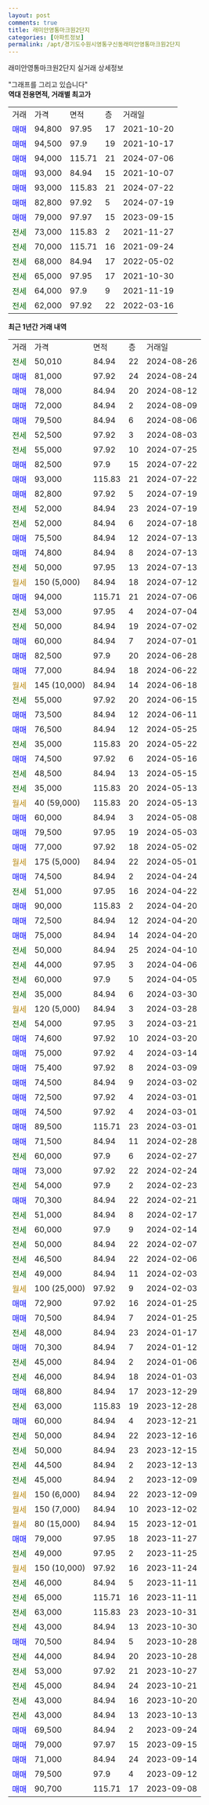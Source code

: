 ```yaml
---
layout: post
comments: true
title: 래미안영통마크원2단지
categories: [아파트정보]
permalink: /apt/경기도수원시영통구신동래미안영통마크원2단지
---
```


래미안영통마크원2단지 실거래 상세정보

<script type="text/javascript">
  google.charts.load('current', {'packages':['line', 'corechart']});
  google.charts.setOnLoadCallback(drawChart);

  function drawChart() {
    var data = new google.visualization.DataTable();
    data.addColumn('date', '거래일');
    data.addColumn('number', "매매");
    data.addColumn('number', "전세");
    data.addColumn('number', "전매");

    data.addRows([[new Date(Date.parse("2024-08-26")), null, 50010, null], [new Date(Date.parse("2024-08-24")), 81000, null, null], [new Date(Date.parse("2024-08-12")), 78000, null, null], [new Date(Date.parse("2024-08-09")), 72000, null, null], [new Date(Date.parse("2024-08-06")), 79500, null, null], [new Date(Date.parse("2024-08-03")), null, 52500, null], [new Date(Date.parse("2024-07-25")), null, 55000, null], [new Date(Date.parse("2024-07-22")), 82500, null, null], [new Date(Date.parse("2024-07-22")), 93000, null, null], [new Date(Date.parse("2024-07-19")), 82800, null, null], [new Date(Date.parse("2024-07-19")), null, 52000, null], [new Date(Date.parse("2024-07-18")), null, 52000, null], [new Date(Date.parse("2024-07-13")), 75500, null, null], [new Date(Date.parse("2024-07-13")), 74800, null, null], [new Date(Date.parse("2024-07-13")), null, 50000, null], [new Date(Date.parse("2024-07-12")), null, null, null], [new Date(Date.parse("2024-07-06")), 94000, null, null], [new Date(Date.parse("2024-07-04")), null, 53000, null], [new Date(Date.parse("2024-07-02")), null, 50000, null], [new Date(Date.parse("2024-07-01")), 60000, null, null], [new Date(Date.parse("2024-06-28")), 82500, null, null], [new Date(Date.parse("2024-06-22")), 77000, null, null], [new Date(Date.parse("2024-06-18")), null, null, null], [new Date(Date.parse("2024-06-15")), null, 55000, null], [new Date(Date.parse("2024-06-11")), 73500, null, null], [new Date(Date.parse("2024-05-25")), 76500, null, null], [new Date(Date.parse("2024-05-22")), null, 35000, null], [new Date(Date.parse("2024-05-16")), 74500, null, null], [new Date(Date.parse("2024-05-15")), null, 48500, null], [new Date(Date.parse("2024-05-13")), null, 35000, null], [new Date(Date.parse("2024-05-13")), null, null, null], [new Date(Date.parse("2024-05-08")), 60000, null, null], [new Date(Date.parse("2024-05-03")), 79500, null, null], [new Date(Date.parse("2024-05-02")), 77000, null, null], [new Date(Date.parse("2024-05-01")), null, null, null], [new Date(Date.parse("2024-04-24")), 74500, null, null], [new Date(Date.parse("2024-04-22")), null, 51000, null], [new Date(Date.parse("2024-04-20")), 90000, null, null], [new Date(Date.parse("2024-04-20")), 72500, null, null], [new Date(Date.parse("2024-04-20")), 75000, null, null], [new Date(Date.parse("2024-04-10")), null, 50000, null], [new Date(Date.parse("2024-04-06")), null, 44000, null], [new Date(Date.parse("2024-04-05")), null, 60000, null], [new Date(Date.parse("2024-03-30")), null, 35000, null], [new Date(Date.parse("2024-03-28")), null, null, null], [new Date(Date.parse("2024-03-21")), null, 54000, null], [new Date(Date.parse("2024-03-20")), 74600, null, null], [new Date(Date.parse("2024-03-14")), 75000, null, null], [new Date(Date.parse("2024-03-09")), 75400, null, null], [new Date(Date.parse("2024-03-02")), 74500, null, null], [new Date(Date.parse("2024-03-01")), 72500, null, null], [new Date(Date.parse("2024-03-01")), 74500, null, null], [new Date(Date.parse("2024-03-01")), 89500, null, null], [new Date(Date.parse("2024-02-28")), 71500, null, null], [new Date(Date.parse("2024-02-27")), null, 60000, null], [new Date(Date.parse("2024-02-24")), 73000, null, null], [new Date(Date.parse("2024-02-23")), null, 54000, null], [new Date(Date.parse("2024-02-21")), 70300, null, null], [new Date(Date.parse("2024-02-17")), null, 51000, null], [new Date(Date.parse("2024-02-14")), null, 60000, null], [new Date(Date.parse("2024-02-07")), null, 50000, null], [new Date(Date.parse("2024-02-06")), null, 46500, null], [new Date(Date.parse("2024-02-03")), null, 49000, null], [new Date(Date.parse("2024-02-03")), null, null, null], [new Date(Date.parse("2024-01-25")), 72900, null, null], [new Date(Date.parse("2024-01-25")), 70500, null, null], [new Date(Date.parse("2024-01-17")), null, 48000, null], [new Date(Date.parse("2024-01-12")), 70300, null, null], [new Date(Date.parse("2024-01-06")), null, 45000, null], [new Date(Date.parse("2024-01-03")), null, 46000, null], [new Date(Date.parse("2023-12-29")), 68800, null, null], [new Date(Date.parse("2023-12-28")), null, 63000, null], [new Date(Date.parse("2023-12-21")), 60000, null, null], [new Date(Date.parse("2023-12-16")), null, 50000, null], [new Date(Date.parse("2023-12-15")), null, 50000, null], [new Date(Date.parse("2023-12-13")), null, 44500, null], [new Date(Date.parse("2023-12-09")), null, 45000, null], [new Date(Date.parse("2023-12-09")), null, null, null], [new Date(Date.parse("2023-12-02")), null, null, null], [new Date(Date.parse("2023-12-01")), null, null, null], [new Date(Date.parse("2023-11-27")), 79000, null, null], [new Date(Date.parse("2023-11-25")), null, 49000, null], [new Date(Date.parse("2023-11-24")), null, null, null], [new Date(Date.parse("2023-11-11")), null, 46000, null], [new Date(Date.parse("2023-11-11")), null, 65000, null], [new Date(Date.parse("2023-10-31")), null, 63000, null], [new Date(Date.parse("2023-10-30")), null, 43000, null], [new Date(Date.parse("2023-10-28")), 70500, null, null], [new Date(Date.parse("2023-10-28")), null, 44000, null], [new Date(Date.parse("2023-10-27")), null, 53000, null], [new Date(Date.parse("2023-10-21")), null, 45000, null], [new Date(Date.parse("2023-10-20")), null, 43000, null], [new Date(Date.parse("2023-10-13")), null, 43000, null], [new Date(Date.parse("2023-09-24")), 69500, null, null], [new Date(Date.parse("2023-09-15")), 79000, null, null], [new Date(Date.parse("2023-09-14")), 71000, null, null], [new Date(Date.parse("2023-09-12")), 79500, null, null], [new Date(Date.parse("2023-09-08")), 90700, null, null]]);

    var options = {
      hAxis: {
        format: 'yyyy/MM/dd'
      },    
      lineWidth: 0,
      pointsVisible: true,    
      title: '최근 1년간 유형별 실거래가 분포',
      legend: { position: 'bottom' }
    };

    var formatter = new google.visualization.NumberFormat({pattern:'###,###'} );
    formatter.format(data, 1);
    formatter.format(data, 2);
    
    setTimeout(function() {
        var chart = new google.visualization.LineChart(document.getElementById('columnchart_material'));
        chart.draw(data, (options));
        document.getElementById('loading').style.display = 'none';
    }, 200);
  }
</script>


<div id="loading" style="z-index:20; display: block; margin-left: 0px">"그래프를 그리고 있습니다"</div>
<div id="columnchart_material" style="width: 95%; margin-left: 0px; display: block"></div>
<!-- contents start -->
<b>역대 전용면적, 거래별 최고가</b>
<table class="sortable">
    <tr>
      <td>거래</td>
      <td>가격</td>
      <td>면적</td>
      <td>층</td>
      <td>거래일</td>
    </tr>
        <tr>
          <td><a style="color: blue">매매</a></td>
          <td>94,800</td>
          <td>97.95</td>
          <td>17</td>
          <td>2021-10-20</td>
        </tr>            <tr>
          <td><a style="color: blue">매매</a></td>
          <td>94,500</td>
          <td>97.9</td>
          <td>19</td>
          <td>2021-10-17</td>
        </tr>            <tr>
          <td><a style="color: blue">매매</a></td>
          <td>94,000</td>
          <td>115.71</td>
          <td>21</td>
          <td>2024-07-06</td>
        </tr>            <tr>
          <td><a style="color: blue">매매</a></td>
          <td>93,000</td>
          <td>84.94</td>
          <td>15</td>
          <td>2021-10-07</td>
        </tr>            <tr>
          <td><a style="color: blue">매매</a></td>
          <td>93,000</td>
          <td>115.83</td>
          <td>21</td>
          <td>2024-07-22</td>
        </tr>            <tr>
          <td><a style="color: blue">매매</a></td>
          <td>82,800</td>
          <td>97.92</td>
          <td>5</td>
          <td>2024-07-19</td>
        </tr>            <tr>
          <td><a style="color: blue">매매</a></td>
          <td>79,000</td>
          <td>97.97</td>
          <td>15</td>
          <td>2023-09-15</td>
        </tr>        
        <tr>
              <td><a style="color: darkgreen">전세</a></td>
              <td>73,000</td>
              <td>115.83</td>
              <td>2</td>
              <td>2021-11-27</td>
            </tr>            <tr>
              <td><a style="color: darkgreen">전세</a></td>
              <td>70,000</td>
              <td>115.71</td>
              <td>16</td>
              <td>2021-09-24</td>
            </tr>            <tr>
              <td><a style="color: darkgreen">전세</a></td>
              <td>68,000</td>
              <td>84.94</td>
              <td>17</td>
              <td>2022-05-02</td>
            </tr>            <tr>
              <td><a style="color: darkgreen">전세</a></td>
              <td>65,000</td>
              <td>97.95</td>
              <td>17</td>
              <td>2021-10-30</td>
            </tr>            <tr>
              <td><a style="color: darkgreen">전세</a></td>
              <td>64,000</td>
              <td>97.9</td>
              <td>9</td>
              <td>2021-11-19</td>
            </tr>            <tr>
              <td><a style="color: darkgreen">전세</a></td>
              <td>62,000</td>
              <td>97.92</td>
              <td>22</td>
              <td>2022-03-16</td>
            </tr>        
    
</table>

<b>최근 1년간 거래 내역</b>

<table class="sortable">
    <tr>
      <td>거래</td>
      <td>가격</td>
      <td>면적</td>
      <td>층</td>
      <td>거래일</td>
    </tr>
    <tr>
      <td><a style="color: darkgreen">전세</a></td>
      <td>50,010</td>
      <td>84.94</td>
      <td>22</td>
      <td>2024-08-26</td>
    </tr>          <tr>
      <td><a style="color: blue">매매</a></td>
      <td>81,000</td>
      <td>97.92</td>
      <td>24</td>
      <td>2024-08-24</td>
    </tr>          <tr>
      <td><a style="color: blue">매매</a></td>
      <td>78,000</td>
      <td>84.94</td>
      <td>20</td>
      <td>2024-08-12</td>
    </tr>          <tr>
      <td><a style="color: blue">매매</a></td>
      <td>72,000</td>
      <td>84.94</td>
      <td>2</td>
      <td>2024-08-09</td>
    </tr>          <tr>
      <td><a style="color: blue">매매</a></td>
      <td>79,500</td>
      <td>84.94</td>
      <td>6</td>
      <td>2024-08-06</td>
    </tr>          <tr>
      <td><a style="color: darkgreen">전세</a></td>
      <td>52,500</td>
      <td>97.92</td>
      <td>3</td>
      <td>2024-08-03</td>
    </tr>          <tr>
      <td><a style="color: darkgreen">전세</a></td>
      <td>55,000</td>
      <td>97.92</td>
      <td>10</td>
      <td>2024-07-25</td>
    </tr>          <tr>
      <td><a style="color: blue">매매</a></td>
      <td>82,500</td>
      <td>97.9</td>
      <td>15</td>
      <td>2024-07-22</td>
    </tr>          <tr>
      <td><a style="color: blue">매매</a></td>
      <td>93,000</td>
      <td>115.83</td>
      <td>21</td>
      <td>2024-07-22</td>
    </tr>          <tr>
      <td><a style="color: blue">매매</a></td>
      <td>82,800</td>
      <td>97.92</td>
      <td>5</td>
      <td>2024-07-19</td>
    </tr>          <tr>
      <td><a style="color: darkgreen">전세</a></td>
      <td>52,000</td>
      <td>84.94</td>
      <td>23</td>
      <td>2024-07-19</td>
    </tr>          <tr>
      <td><a style="color: darkgreen">전세</a></td>
      <td>52,000</td>
      <td>84.94</td>
      <td>6</td>
      <td>2024-07-18</td>
    </tr>          <tr>
      <td><a style="color: blue">매매</a></td>
      <td>75,500</td>
      <td>84.94</td>
      <td>12</td>
      <td>2024-07-13</td>
    </tr>          <tr>
      <td><a style="color: blue">매매</a></td>
      <td>74,800</td>
      <td>84.94</td>
      <td>8</td>
      <td>2024-07-13</td>
    </tr>          <tr>
      <td><a style="color: darkgreen">전세</a></td>
      <td>50,000</td>
      <td>97.95</td>
      <td>13</td>
      <td>2024-07-13</td>
    </tr>          <tr>
      <td><a style="color: darkgoldenrod">월세</a></td>
      <td>150 (5,000)</td>
      <td>84.94</td>
      <td>18</td>
      <td>2024-07-12</td>
    </tr>          <tr>
      <td><a style="color: blue">매매</a></td>
      <td>94,000</td>
      <td>115.71</td>
      <td>21</td>
      <td>2024-07-06</td>
    </tr>          <tr>
      <td><a style="color: darkgreen">전세</a></td>
      <td>53,000</td>
      <td>97.95</td>
      <td>4</td>
      <td>2024-07-04</td>
    </tr>          <tr>
      <td><a style="color: darkgreen">전세</a></td>
      <td>50,000</td>
      <td>84.94</td>
      <td>19</td>
      <td>2024-07-02</td>
    </tr>          <tr>
      <td><a style="color: blue">매매</a></td>
      <td>60,000</td>
      <td>84.94</td>
      <td>7</td>
      <td>2024-07-01</td>
    </tr>          <tr>
      <td><a style="color: blue">매매</a></td>
      <td>82,500</td>
      <td>97.9</td>
      <td>20</td>
      <td>2024-06-28</td>
    </tr>          <tr>
      <td><a style="color: blue">매매</a></td>
      <td>77,000</td>
      <td>84.94</td>
      <td>18</td>
      <td>2024-06-22</td>
    </tr>          <tr>
      <td><a style="color: darkgoldenrod">월세</a></td>
      <td>145 (10,000)</td>
      <td>84.94</td>
      <td>14</td>
      <td>2024-06-18</td>
    </tr>          <tr>
      <td><a style="color: darkgreen">전세</a></td>
      <td>55,000</td>
      <td>97.92</td>
      <td>20</td>
      <td>2024-06-15</td>
    </tr>          <tr>
      <td><a style="color: blue">매매</a></td>
      <td>73,500</td>
      <td>84.94</td>
      <td>12</td>
      <td>2024-06-11</td>
    </tr>          <tr>
      <td><a style="color: blue">매매</a></td>
      <td>76,500</td>
      <td>84.94</td>
      <td>12</td>
      <td>2024-05-25</td>
    </tr>          <tr>
      <td><a style="color: darkgreen">전세</a></td>
      <td>35,000</td>
      <td>115.83</td>
      <td>20</td>
      <td>2024-05-22</td>
    </tr>          <tr>
      <td><a style="color: blue">매매</a></td>
      <td>74,500</td>
      <td>97.92</td>
      <td>6</td>
      <td>2024-05-16</td>
    </tr>          <tr>
      <td><a style="color: darkgreen">전세</a></td>
      <td>48,500</td>
      <td>84.94</td>
      <td>13</td>
      <td>2024-05-15</td>
    </tr>          <tr>
      <td><a style="color: darkgreen">전세</a></td>
      <td>35,000</td>
      <td>115.83</td>
      <td>20</td>
      <td>2024-05-13</td>
    </tr>          <tr>
      <td><a style="color: darkgoldenrod">월세</a></td>
      <td>40 (59,000)</td>
      <td>115.83</td>
      <td>20</td>
      <td>2024-05-13</td>
    </tr>          <tr>
      <td><a style="color: blue">매매</a></td>
      <td>60,000</td>
      <td>84.94</td>
      <td>3</td>
      <td>2024-05-08</td>
    </tr>          <tr>
      <td><a style="color: blue">매매</a></td>
      <td>79,500</td>
      <td>97.95</td>
      <td>19</td>
      <td>2024-05-03</td>
    </tr>          <tr>
      <td><a style="color: blue">매매</a></td>
      <td>77,000</td>
      <td>97.92</td>
      <td>18</td>
      <td>2024-05-02</td>
    </tr>          <tr>
      <td><a style="color: darkgoldenrod">월세</a></td>
      <td>175 (5,000)</td>
      <td>84.94</td>
      <td>22</td>
      <td>2024-05-01</td>
    </tr>          <tr>
      <td><a style="color: blue">매매</a></td>
      <td>74,500</td>
      <td>84.94</td>
      <td>2</td>
      <td>2024-04-24</td>
    </tr>          <tr>
      <td><a style="color: darkgreen">전세</a></td>
      <td>51,000</td>
      <td>97.95</td>
      <td>16</td>
      <td>2024-04-22</td>
    </tr>          <tr>
      <td><a style="color: blue">매매</a></td>
      <td>90,000</td>
      <td>115.83</td>
      <td>2</td>
      <td>2024-04-20</td>
    </tr>          <tr>
      <td><a style="color: blue">매매</a></td>
      <td>72,500</td>
      <td>84.94</td>
      <td>12</td>
      <td>2024-04-20</td>
    </tr>          <tr>
      <td><a style="color: blue">매매</a></td>
      <td>75,000</td>
      <td>84.94</td>
      <td>14</td>
      <td>2024-04-20</td>
    </tr>          <tr>
      <td><a style="color: darkgreen">전세</a></td>
      <td>50,000</td>
      <td>84.94</td>
      <td>25</td>
      <td>2024-04-10</td>
    </tr>          <tr>
      <td><a style="color: darkgreen">전세</a></td>
      <td>44,000</td>
      <td>97.95</td>
      <td>3</td>
      <td>2024-04-06</td>
    </tr>          <tr>
      <td><a style="color: darkgreen">전세</a></td>
      <td>60,000</td>
      <td>97.9</td>
      <td>5</td>
      <td>2024-04-05</td>
    </tr>          <tr>
      <td><a style="color: darkgreen">전세</a></td>
      <td>35,000</td>
      <td>84.94</td>
      <td>6</td>
      <td>2024-03-30</td>
    </tr>          <tr>
      <td><a style="color: darkgoldenrod">월세</a></td>
      <td>120 (5,000)</td>
      <td>84.94</td>
      <td>3</td>
      <td>2024-03-28</td>
    </tr>          <tr>
      <td><a style="color: darkgreen">전세</a></td>
      <td>54,000</td>
      <td>97.95</td>
      <td>3</td>
      <td>2024-03-21</td>
    </tr>          <tr>
      <td><a style="color: blue">매매</a></td>
      <td>74,600</td>
      <td>97.92</td>
      <td>10</td>
      <td>2024-03-20</td>
    </tr>          <tr>
      <td><a style="color: blue">매매</a></td>
      <td>75,000</td>
      <td>97.92</td>
      <td>4</td>
      <td>2024-03-14</td>
    </tr>          <tr>
      <td><a style="color: blue">매매</a></td>
      <td>75,400</td>
      <td>97.92</td>
      <td>8</td>
      <td>2024-03-09</td>
    </tr>          <tr>
      <td><a style="color: blue">매매</a></td>
      <td>74,500</td>
      <td>84.94</td>
      <td>9</td>
      <td>2024-03-02</td>
    </tr>          <tr>
      <td><a style="color: blue">매매</a></td>
      <td>72,500</td>
      <td>97.92</td>
      <td>4</td>
      <td>2024-03-01</td>
    </tr>          <tr>
      <td><a style="color: blue">매매</a></td>
      <td>74,500</td>
      <td>97.92</td>
      <td>4</td>
      <td>2024-03-01</td>
    </tr>          <tr>
      <td><a style="color: blue">매매</a></td>
      <td>89,500</td>
      <td>115.71</td>
      <td>23</td>
      <td>2024-03-01</td>
    </tr>          <tr>
      <td><a style="color: blue">매매</a></td>
      <td>71,500</td>
      <td>84.94</td>
      <td>11</td>
      <td>2024-02-28</td>
    </tr>          <tr>
      <td><a style="color: darkgreen">전세</a></td>
      <td>60,000</td>
      <td>97.9</td>
      <td>6</td>
      <td>2024-02-27</td>
    </tr>          <tr>
      <td><a style="color: blue">매매</a></td>
      <td>73,000</td>
      <td>97.92</td>
      <td>22</td>
      <td>2024-02-24</td>
    </tr>          <tr>
      <td><a style="color: darkgreen">전세</a></td>
      <td>54,000</td>
      <td>97.9</td>
      <td>2</td>
      <td>2024-02-23</td>
    </tr>          <tr>
      <td><a style="color: blue">매매</a></td>
      <td>70,300</td>
      <td>84.94</td>
      <td>22</td>
      <td>2024-02-21</td>
    </tr>          <tr>
      <td><a style="color: darkgreen">전세</a></td>
      <td>51,000</td>
      <td>84.94</td>
      <td>8</td>
      <td>2024-02-17</td>
    </tr>          <tr>
      <td><a style="color: darkgreen">전세</a></td>
      <td>60,000</td>
      <td>97.9</td>
      <td>9</td>
      <td>2024-02-14</td>
    </tr>          <tr>
      <td><a style="color: darkgreen">전세</a></td>
      <td>50,000</td>
      <td>84.94</td>
      <td>22</td>
      <td>2024-02-07</td>
    </tr>          <tr>
      <td><a style="color: darkgreen">전세</a></td>
      <td>46,500</td>
      <td>84.94</td>
      <td>22</td>
      <td>2024-02-06</td>
    </tr>          <tr>
      <td><a style="color: darkgreen">전세</a></td>
      <td>49,000</td>
      <td>84.94</td>
      <td>11</td>
      <td>2024-02-03</td>
    </tr>          <tr>
      <td><a style="color: darkgoldenrod">월세</a></td>
      <td>100 (25,000)</td>
      <td>97.92</td>
      <td>9</td>
      <td>2024-02-03</td>
    </tr>          <tr>
      <td><a style="color: blue">매매</a></td>
      <td>72,900</td>
      <td>97.92</td>
      <td>16</td>
      <td>2024-01-25</td>
    </tr>          <tr>
      <td><a style="color: blue">매매</a></td>
      <td>70,500</td>
      <td>84.94</td>
      <td>7</td>
      <td>2024-01-25</td>
    </tr>          <tr>
      <td><a style="color: darkgreen">전세</a></td>
      <td>48,000</td>
      <td>84.94</td>
      <td>23</td>
      <td>2024-01-17</td>
    </tr>          <tr>
      <td><a style="color: blue">매매</a></td>
      <td>70,300</td>
      <td>84.94</td>
      <td>7</td>
      <td>2024-01-12</td>
    </tr>          <tr>
      <td><a style="color: darkgreen">전세</a></td>
      <td>45,000</td>
      <td>84.94</td>
      <td>2</td>
      <td>2024-01-06</td>
    </tr>          <tr>
      <td><a style="color: darkgreen">전세</a></td>
      <td>46,000</td>
      <td>84.94</td>
      <td>18</td>
      <td>2024-01-03</td>
    </tr>          <tr>
      <td><a style="color: blue">매매</a></td>
      <td>68,800</td>
      <td>84.94</td>
      <td>17</td>
      <td>2023-12-29</td>
    </tr>          <tr>
      <td><a style="color: darkgreen">전세</a></td>
      <td>63,000</td>
      <td>115.83</td>
      <td>19</td>
      <td>2023-12-28</td>
    </tr>          <tr>
      <td><a style="color: blue">매매</a></td>
      <td>60,000</td>
      <td>84.94</td>
      <td>4</td>
      <td>2023-12-21</td>
    </tr>          <tr>
      <td><a style="color: darkgreen">전세</a></td>
      <td>50,000</td>
      <td>84.94</td>
      <td>22</td>
      <td>2023-12-16</td>
    </tr>          <tr>
      <td><a style="color: darkgreen">전세</a></td>
      <td>50,000</td>
      <td>84.94</td>
      <td>23</td>
      <td>2023-12-15</td>
    </tr>          <tr>
      <td><a style="color: darkgreen">전세</a></td>
      <td>44,500</td>
      <td>84.94</td>
      <td>2</td>
      <td>2023-12-13</td>
    </tr>          <tr>
      <td><a style="color: darkgreen">전세</a></td>
      <td>45,000</td>
      <td>84.94</td>
      <td>2</td>
      <td>2023-12-09</td>
    </tr>          <tr>
      <td><a style="color: darkgoldenrod">월세</a></td>
      <td>150 (6,000)</td>
      <td>84.94</td>
      <td>22</td>
      <td>2023-12-09</td>
    </tr>          <tr>
      <td><a style="color: darkgoldenrod">월세</a></td>
      <td>150 (7,000)</td>
      <td>84.94</td>
      <td>10</td>
      <td>2023-12-02</td>
    </tr>          <tr>
      <td><a style="color: darkgoldenrod">월세</a></td>
      <td>80 (15,000)</td>
      <td>84.94</td>
      <td>15</td>
      <td>2023-12-01</td>
    </tr>          <tr>
      <td><a style="color: blue">매매</a></td>
      <td>79,000</td>
      <td>97.95</td>
      <td>18</td>
      <td>2023-11-27</td>
    </tr>          <tr>
      <td><a style="color: darkgreen">전세</a></td>
      <td>49,000</td>
      <td>97.95</td>
      <td>2</td>
      <td>2023-11-25</td>
    </tr>          <tr>
      <td><a style="color: darkgoldenrod">월세</a></td>
      <td>150 (10,000)</td>
      <td>97.92</td>
      <td>16</td>
      <td>2023-11-24</td>
    </tr>          <tr>
      <td><a style="color: darkgreen">전세</a></td>
      <td>46,000</td>
      <td>84.94</td>
      <td>5</td>
      <td>2023-11-11</td>
    </tr>          <tr>
      <td><a style="color: darkgreen">전세</a></td>
      <td>65,000</td>
      <td>115.71</td>
      <td>16</td>
      <td>2023-11-11</td>
    </tr>          <tr>
      <td><a style="color: darkgreen">전세</a></td>
      <td>63,000</td>
      <td>115.83</td>
      <td>23</td>
      <td>2023-10-31</td>
    </tr>          <tr>
      <td><a style="color: darkgreen">전세</a></td>
      <td>43,000</td>
      <td>84.94</td>
      <td>13</td>
      <td>2023-10-30</td>
    </tr>          <tr>
      <td><a style="color: blue">매매</a></td>
      <td>70,500</td>
      <td>84.94</td>
      <td>5</td>
      <td>2023-10-28</td>
    </tr>          <tr>
      <td><a style="color: darkgreen">전세</a></td>
      <td>44,000</td>
      <td>84.94</td>
      <td>20</td>
      <td>2023-10-28</td>
    </tr>          <tr>
      <td><a style="color: darkgreen">전세</a></td>
      <td>53,000</td>
      <td>97.92</td>
      <td>21</td>
      <td>2023-10-27</td>
    </tr>          <tr>
      <td><a style="color: darkgreen">전세</a></td>
      <td>45,000</td>
      <td>84.94</td>
      <td>24</td>
      <td>2023-10-21</td>
    </tr>          <tr>
      <td><a style="color: darkgreen">전세</a></td>
      <td>43,000</td>
      <td>84.94</td>
      <td>16</td>
      <td>2023-10-20</td>
    </tr>          <tr>
      <td><a style="color: darkgreen">전세</a></td>
      <td>43,000</td>
      <td>84.94</td>
      <td>13</td>
      <td>2023-10-13</td>
    </tr>          <tr>
      <td><a style="color: blue">매매</a></td>
      <td>69,500</td>
      <td>84.94</td>
      <td>2</td>
      <td>2023-09-24</td>
    </tr>          <tr>
      <td><a style="color: blue">매매</a></td>
      <td>79,000</td>
      <td>97.97</td>
      <td>15</td>
      <td>2023-09-15</td>
    </tr>          <tr>
      <td><a style="color: blue">매매</a></td>
      <td>71,000</td>
      <td>84.94</td>
      <td>24</td>
      <td>2023-09-14</td>
    </tr>          <tr>
      <td><a style="color: blue">매매</a></td>
      <td>79,500</td>
      <td>97.9</td>
      <td>4</td>
      <td>2023-09-12</td>
    </tr>          <tr>
      <td><a style="color: blue">매매</a></td>
      <td>90,700</td>
      <td>115.71</td>
      <td>17</td>
      <td>2023-09-08</td>
    </tr>      </table>
<!-- contents end -->    

